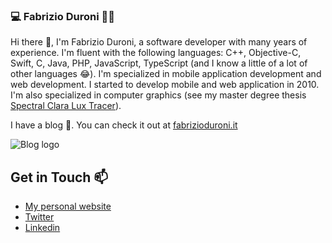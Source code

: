 ### 💻 Fabrizio Duroni 👾😈

Hi there 👋, I'm Fabrizio Duroni, a software developer with many years of experience. I'm fluent with the following languages: C++, Objective-C, Swift, C, Java, PHP, JavaScript, TypeScript (and I know a little of a lot of other languages 😂). I'm specialized in mobile application development and web development. I started to develop mobile and web application in 2010. I'm also specialized in computer graphics (see my master degree thesis [Spectral Clara Lux Tracer](https://github.com/chicio/Spectral-Clara-Lux-Tracer "spectral clara lux tracer")).

I have a blog 📝. You can check it out at [fabrizioduroni.it](https://www.fabrizioduroni.it "fabrizio duroni website")

![Blog logo](https://www.fabrizioduroni.it/assets/images/chicio-coding-feature-graphic.jpg "fabrizio duroni logo")

## Get in Touch 📫

- [My personal website](https://www.fabrizioduroni.it "fabrizio duroni website")
- [Twitter](https://twitter.com/chicio86 "fabrizio duroni twitter")
- [Linkedin](https://www.linkedin.com/in/fabrizio-duroni/ "fabrizio duroni linkedin")
